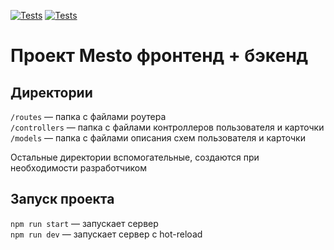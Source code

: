 [![Tests](https://github.com/StMelik/express-mesto-gha/actions/workflows/tests-13-sprint.yml/badge.svg?branch=main)](https://github.com/StMelik/express-mesto-gha/actions/workflows/tests-13-sprint.yml) [![Tests](https://github.com/StMelik/express-mesto-gha/actions/workflows/tests-14-sprint.yml/badge.svg?branch=main)](https://github.com/StMelik/express-mesto-gha/actions/workflows/tests-14-sprint.yml)
# Проект Mesto фронтенд + бэкенд

## Директории

`/routes` — папка с файлами роутера  
`/controllers` — папка с файлами контроллеров пользователя и карточки   
`/models` — папка с файлами описания схем пользователя и карточки  
  
Остальные директории вспомогательные, создаются при необходимости разработчиком

## Запуск проекта

`npm run start` — запускает сервер   
`npm run dev` — запускает сервер с hot-reload
